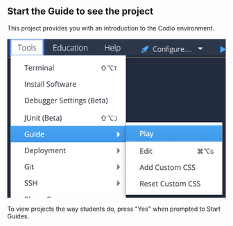 ## Start the Guide to see the project

This project provides you with an introduction to the Codio environment.

![The Tools menu is in the Codio Menu bar. Select Tools, then Guide and then Play](.guides/img/playGuide.png)

To view projects the way students do, press "Yes" when prompted to Start Guides.
